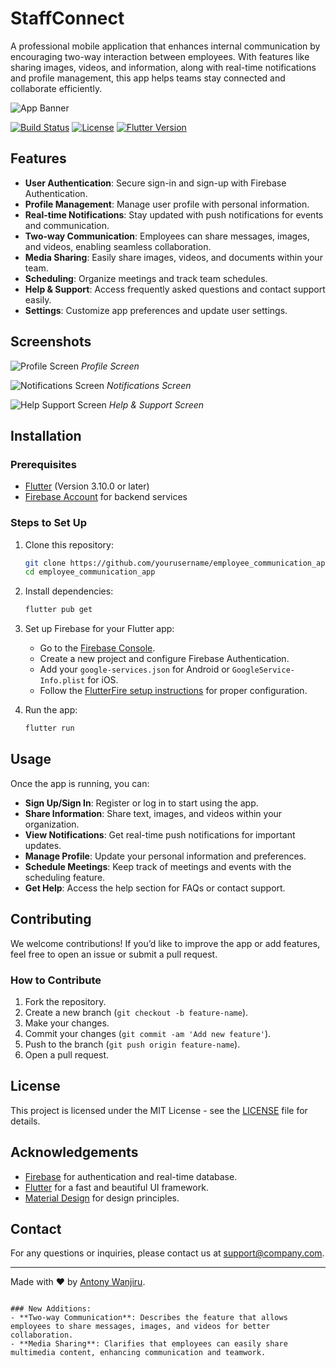 # StaffConnect
A professional mobile application that enhances internal communication by encouraging two-way interaction between employees. With features like sharing images, videos, and information, along with real-time notifications and profile management, this app helps teams stay connected and collaborate efficiently.

![App Banner](assets/images/app-banner.png)

[![Build Status](https://img.shields.io/badge/build-passing-brightgreen)](https://github.com/yourusername/employee_communication_app/actions)
[![License](https://img.shields.io/badge/license-MIT-blue.svg)](LICENSE)
[![Flutter Version](https://img.shields.io/badge/flutter-v3.10.0-blue.svg)](https://flutter.dev)

## Features

- **User Authentication**: Secure sign-in and sign-up with Firebase Authentication.
- **Profile Management**: Manage user profile with personal information.
- **Real-time Notifications**: Stay updated with push notifications for events and communication.
- **Two-way Communication**: Employees can share messages, images, and videos, enabling seamless collaboration.
- **Media Sharing**: Easily share images, videos, and documents within your team.
- **Scheduling**: Organize meetings and track team schedules.
- **Help & Support**: Access frequently asked questions and contact support easily.
- **Settings**: Customize app preferences and update user settings.

## Screenshots

![Profile Screen](assets/images/profile_screen.png)
*Profile Screen*

![Notifications Screen](assets/images/notifications_screen.png)
*Notifications Screen*

![Help Support Screen](assets/images/help_support_screen.png)
*Help & Support Screen*

## Installation

### Prerequisites
- [Flutter](https://flutter.dev/docs/get-started/install) (Version 3.10.0 or later)
- [Firebase Account](https://firebase.google.com) for backend services

### Steps to Set Up

1. Clone this repository:

   ```bash
   git clone https://github.com/yourusername/employee_communication_app.git
   cd employee_communication_app
   ```

2. Install dependencies:

   ```bash
   flutter pub get
   ```

3. Set up Firebase for your Flutter app:
   - Go to the [Firebase Console](https://console.firebase.google.com/).
   - Create a new project and configure Firebase Authentication.
   - Add your `google-services.json` for Android or `GoogleService-Info.plist` for iOS.
   - Follow the [FlutterFire setup instructions](https://firebase.flutter.dev/docs/overview) for proper configuration.

4. Run the app:

   ```bash
   flutter run
   ```

## Usage

Once the app is running, you can:

- **Sign Up/Sign In**: Register or log in to start using the app.
- **Share Information**: Share text, images, and videos within your organization.
- **View Notifications**: Get real-time push notifications for important updates.
- **Manage Profile**: Update your personal information and preferences.
- **Schedule Meetings**: Keep track of meetings and events with the scheduling feature.
- **Get Help**: Access the help section for FAQs or contact support.

## Contributing

We welcome contributions! If you’d like to improve the app or add features, feel free to open an issue or submit a pull request.

### How to Contribute

1. Fork the repository.
2. Create a new branch (`git checkout -b feature-name`).
3. Make your changes.
4. Commit your changes (`git commit -am 'Add new feature'`).
5. Push to the branch (`git push origin feature-name`).
6. Open a pull request.

## License

This project is licensed under the MIT License - see the [LICENSE](LICENSE) file for details.

## Acknowledgements

- [Firebase](https://firebase.google.com) for authentication and real-time database.
- [Flutter](https://flutter.dev) for a fast and beautiful UI framework.
- [Material Design](https://material.io) for design principles.

## Contact

For any questions or inquiries, please contact us at [support@company.com](mailto:support@company.com).

---

Made with ❤️ by [Antony Wanjiru](https://github.com/tonyephy).
```

### New Additions:
- **Two-way Communication**: Describes the feature that allows employees to share messages, images, and videos for better collaboration.
- **Media Sharing**: Clarifies that employees can easily share multimedia content, enhancing communication and teamwork.
